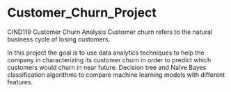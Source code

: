 # Customer_Churn_Project
CIND119 Customer Churn Analysis
Customer churn refers to the natural business cycle of losing customers. 

In this project the goal is to use data analytics techniques to help the company in characterizing its customer churn in order to predict which customers would churn in near future. 
Decision tree and Naïve Bayes classification algorithms to compare machine learning models with different features.
